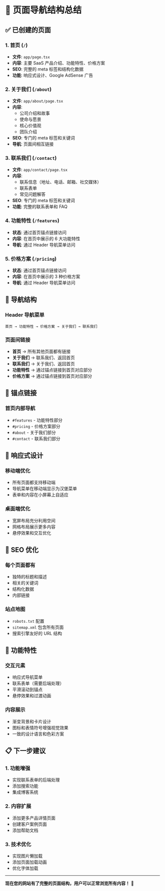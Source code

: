 # 🧭 页面导航结构总结

## ✅ 已创建的页面

### 1. 首页 (`/`)
- **文件**: `app/page.tsx`
- **内容**: 主要 SaaS 产品介绍、功能特性、价格方案
- **SEO**: 完整的 meta 标签和结构化数据
- **功能**: 响应式设计、Google AdSense 广告

### 2. 关于我们 (`/about`)
- **文件**: `app/about/page.tsx`
- **内容**: 
  - 公司介绍和故事
  - 使命与愿景
  - 核心价值观
  - 团队介绍
- **SEO**: 专门的 meta 标签和关键词
- **导航**: 页面间相互链接

### 3. 联系我们 (`/contact`)
- **文件**: `app/contact/page.tsx`
- **内容**:
  - 联系信息（地址、电话、邮箱、社交媒体）
  - 联系表单
  - 常见问题解答
- **SEO**: 专门的 meta 标签和关键词
- **功能**: 完整的联系表单和 FAQ

### 4. 功能特性 (`/features`)
- **状态**: 通过首页锚点链接访问
- **内容**: 在首页中展示的 6 大功能特性
- **导航**: 通过 Header 导航菜单访问

### 5. 价格方案 (`/pricing`)
- **状态**: 通过首页锚点链接访问
- **内容**: 在首页中展示的 3 种价格方案
- **导航**: 通过 Header 导航菜单访问

## 🧭 导航结构

### Header 导航菜单
```
首页 → 功能特性 → 价格方案 → 关于我们 → 联系我们
```

### 页面间链接
- **首页** → 所有其他页面都有链接
- **关于我们** → 联系我们、返回首页
- **联系我们** → 关于我们、返回首页
- **功能特性** → 通过锚点链接到首页对应部分
- **价格方案** → 通过锚点链接到首页对应部分

## 🔗 锚点链接

### 首页内部导航
- `#features` - 功能特性部分
- `#pricing` - 价格方案部分
- `#about` - 关于我们部分
- `#contact` - 联系我们部分

## 📱 响应式设计

### 移动端优化
- 所有页面都支持移动端
- 导航菜单在移动端显示为汉堡菜单
- 表单和内容在小屏幕上自适应

### 桌面端优化
- 宽屏布局充分利用空间
- 网格布局展示更多内容
- 悬停效果和交互优化

## 🎯 SEO 优化

### 每个页面都有
- 独特的标题和描述
- 相关的关键词
- 结构化数据
- 内部链接

### 站点地图
- `robots.txt` 配置
- `sitemap.xml` 包含所有页面
- 搜索引擎友好的 URL 结构

## 🚀 功能特性

### 交互元素
- 响应式导航菜单
- 联系表单（需要后端处理）
- 平滑滚动到锚点
- 悬停效果和过渡动画

### 内容展示
- 渐变背景和卡片设计
- 图标和表情符号增强视觉效果
- 一致的设计语言和色彩方案

## 📋 下一步建议

### 1. 功能增强
- 实现联系表单的后端处理
- 添加搜索功能
- 集成博客系统

### 2. 内容扩展
- 添加更多产品详情页面
- 创建客户案例页面
- 添加帮助文档

### 3. 技术优化
- 实现图片懒加载
- 添加页面加载动画
- 优化字体加载

---

**现在您的网站有了完整的页面结构，用户可以正常浏览所有内容！** 🎉
